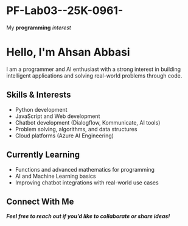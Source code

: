 # PF-Lab03--25K-0961-
My **programming** _interest_

#  Hello, I'm Ahsan Abbasi  

I am a programmer and AI enthusiast with a strong interest in building intelligent applications and solving real-world problems through code.  

##  Skills & Interests  
- Python development  
- JavaScript and Web development  
- Chatbot development (Dialogflow, Kommunicate, AI tools)  
- Problem solving, algorithms, and data structures  
- Cloud platforms (Azure AI Engineering)  

##  Currently Learning  
- Functions and advanced mathematics for programming  
- AI and Machine Learning basics  
- Improving chatbot integrations with real-world use cases  

## Connect With Me  
***Feel free to reach out if you’d like to collaborate or share ideas!***  
